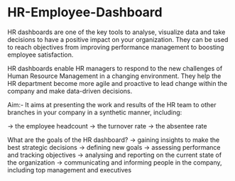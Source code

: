 # HR-Employee-Dashboard
 HR dashboards are one of the key tools to analyse, visualize data and take decisions to have a positive impact on your organization. They can be used to reach objectives from improving performance management to boosting employee satisfaction.

HR dashboards enable HR managers to respond to the new challenges of Human Resource Management in a changing environment. They help the HR department become more agile and proactive to lead change within the company and make data-driven decisions.

Aim:-
It aims at presenting the work and results of the HR team to other branches in your company in a synthetic manner, including:

-> the employee headcount
-> the turnover rate
-> the absentee rate

What are the goals of the HR dashboard?
-> gaining insights to make the best strategic decisions
-> defining new goals
-> assessing performance and tracking objectives
-> analysing and reporting on the current state of the organization
-> communicating and informing people in the company, including top management and executives
